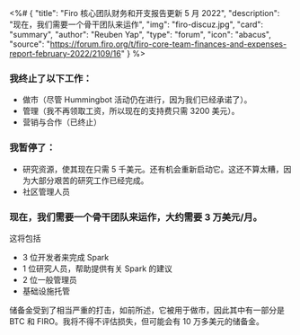 <%# {
  "title": "Firo 核心团队财务和开支报告更新 5 月 2022",
  "description": "现在，我们需要一个骨干团队来运作",
  "img": "firo-discuz.jpg",
  "card": "summary",
  "author": "Reuben Yap",
  "type": "forum",
  "icon": "abacus",
  "source": "https://forum.firo.org/t/firo-core-team-finances-and-expenses-report-february-2022/2109/16"
} %>

### 我终止了以下工作：

* 做市（尽管 Hummingbot 活动仍在进行，因为我们已经承诺了）。
* 管理（我不再领取工资，所以现在的支持费只需 3200 美元）。
* 营销与合作（已终止）

### 我暂停了：

* 研究资源，使其现在只需 5 千美元。还有机会重新启动它。这还不算太糟，因为大部分艰苦的研究工作已经完成。
* 社区管理人员

### 现在，我们需要一个骨干团队来运作，大约需要 3 万美元/月。

这将包括

* 3 位开发者来完成 Spark
* 1 位研究人员，帮助提供有关 Spark 的建议
* 2 位一般管理员
* 基础设施托管

储备金受到了相当严重的打击，如前所述，它被用于做市，因此其中有一部分是 BTC 和 FIRO。我将不得不评估损失，但可能会有 10 万多美元的储备金。
